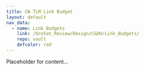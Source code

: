 ```yaml
---
title: CW TLM Link Budget
layout: default
nav_data:
  - name: Link Budgets
    link: /OreSat_Review/Design/C&DH/Link_Budgets/
    repo: vault
    defcolor: red
---
```



Placeholder for content...
